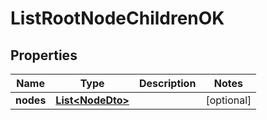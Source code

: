# ListRootNodeChildrenOK

## Properties

| Name      | Type                                  | Description | Notes      |
| --------- | ------------------------------------- | ----------- | ---------- |
| **nodes** | [**List&lt;NodeDto&gt;**](NodeDto.md) |             | [optional] |
